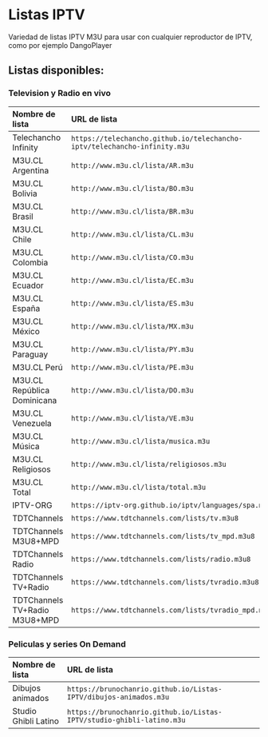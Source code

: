 # Listas IPTV
Variedad de listas IPTV M3U para usar con cualquier reproductor de IPTV, como por ejemplo DangoPlayer

## Listas disponibles:
### Television y Radio en vivo
<table>
  <thead>
    <tr><th align="left">Nombre de lista</th><th align="left">URL de lista</th></tr>
  </thead>
  <tbody>
    <tr><td>Telechancho Infinity</td><td nowrap><code>https://telechancho.github.io/telechancho-iptv/telechancho-infinity.m3u</code></td></tr>
    <tr><td>M3U.CL Argentina</td><td nowrap><code>http://www.m3u.cl/lista/AR.m3u</code></td></tr>
    <tr><td>M3U.CL Bolivia</td><td nowrap><code>http://www.m3u.cl/lista/BO.m3u</code></td></tr>
    <tr><td>M3U.CL Brasil</td><td nowrap><code>http://www.m3u.cl/lista/BR.m3u</code></td></tr>
    <tr><td>M3U.CL Chile</td><td nowrap><code>http://www.m3u.cl/lista/CL.m3u</code></td></tr>
    <tr><td>M3U.CL Colombia</td><td nowrap><code>http://www.m3u.cl/lista/CO.m3u</code></td></tr>
    <tr><td>M3U.CL Ecuador</td><td nowrap><code>http://www.m3u.cl/lista/EC.m3u</code></td></tr>
    <tr><td>M3U.CL España</td><td nowrap><code>http://www.m3u.cl/lista/ES.m3u</code></td></tr>
    <tr><td>M3U.CL México</td><td nowrap><code>http://www.m3u.cl/lista/MX.m3u</code></td></tr>
    <tr><td>M3U.CL Paraguay</td><td nowrap><code>http://www.m3u.cl/lista/PY.m3u</code></td></tr>
    <tr><td>M3U.CL Perú</td><td nowrap><code>http://www.m3u.cl/lista/PE.m3u</code></td></tr>
    <tr><td>M3U.CL República Dominicana</td><td nowrap><code>http://www.m3u.cl/lista/DO.m3u</code></td></tr>
    <tr><td>M3U.CL Venezuela</td><td nowrap><code>http://www.m3u.cl/lista/VE.m3u</code></td></tr>
    <tr><td>M3U.CL Música</td><td nowrap><code>http://www.m3u.cl/lista/musica.m3u</code></td></tr>
    <tr><td>M3U.CL Religiosos</td><td nowrap><code>http://www.m3u.cl/lista/religiosos.m3u</code></td></tr>
    <tr><td>M3U.CL Total</td><td nowrap><code>http://www.m3u.cl/lista/total.m3u</code></td></tr>
    <tr><td>IPTV-ORG</td><td nowrap><code>https://iptv-org.github.io/iptv/languages/spa.m3u</code></td></tr>
    <tr><td>TDTChannels</td><td nowrap><code>https://www.tdtchannels.com/lists/tv.m3u8</code></td></tr>
    <tr><td>TDTChannels M3U8+MPD</td><td nowrap><code>https://www.tdtchannels.com/lists/tv_mpd.m3u8</code></td></tr>
    <tr><td>TDTChannels Radio</td><td nowrap><code>https://www.tdtchannels.com/lists/radio.m3u8</code></td></tr>
    <tr><td>TDTChannels TV+Radio</td><td nowrap><code>https://www.tdtchannels.com/lists/tvradio.m3u8</code></td></tr>
    <tr><td>TDTChannels TV+Radio M3U8+MPD</td><td nowrap><code>https://www.tdtchannels.com/lists/tvradio_mpd.m3u8</code></td></tr>
  </tbody>
</table>

### Peliculas y series On Demand
<table>
  <thead>
    <tr><th align="left">Nombre de lista</th><th align="left">URL de lista</th></tr>
  </thead>
  <tbody>
    <tr><td>Dibujos animados</td><td nowrap><code>https://brunochanrio.github.io/Listas-IPTV/dibujos-animados.m3u</code></td></tr>
    <tr><td>Studio Ghibli Latino</td><td nowrap><code>https://brunochanrio.github.io/Listas-IPTV/studio-ghibli-latino.m3u</code></td></tr>
  </tbody>
</table>
